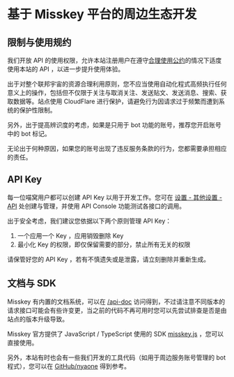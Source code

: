 # 基于 Misskey 平台的周边生态开发

## 限制与使用规约

我们开放 API 的使用权限，允许本站注册用户在遵守[合理使用公约](/aup/)的情况下适度使用本站的 API ，以进一步提升使用体验。

出于对整个联邦宇宙的资源合理利用原则，您不应当使用自动化程式高频执行任何意义上的操作，包括但不仅限于关注与取消关注、发送贴文、发送消息、搜索、获取数据等。站点使用 CloudFlare 进行保护，请避免行为因请求过于频繁而遭到系统的保护性限制。

另外，出于提高辨识度的考虑，如果是只用于 bot 功能的账号，推荐您开启账号中的 bot 标记。

无论出于何种原因，如果您的账号出现了违反服务条款的行为，您都需要承担相应的责任。

## API Key

每一位喵窝用户都可以创建 API Key 以用于开发工作。您可在 [设置 - 其他设置 - API](https://nya.one/settings/api) 处创建与管理，并使用 API Console 功能测试各接口的调用。

出于安全考虑，我们建议您依据以下两个原则管理 API Key：

1. 一个应用一个 Key ，应用销毁删除 Key
2. 最小化 Key 的权限，即仅保留需要的部分，禁止所有无关的权限

请保管好您的 API Key ，若有不慎遗失或是泄露，请立刻删除并重新生成。

## 文档与 SDK

Misskey 有内置的文档系统，可以在 [/api-doc](https://nya.one/api-doc) 访问得到，不过请注意不同版本的请求接口可能会有些许变更，当之前的代码不再可用时您可以先尝试排查是否是由站点的版本升级导致。

Misskey 官方提供了 JavaScript / TypeScript 使用的 SDK [misskey.js](https://github.com/misskey-dev/misskey.js) ，您可以直接使用。

另外，本站有时也会有一些我们开发的工具代码（如用于周边服务账号管理的 bot 程式），您可以在 [GitHub/nyaone](https://github.com/nyaone) 得到参考。
